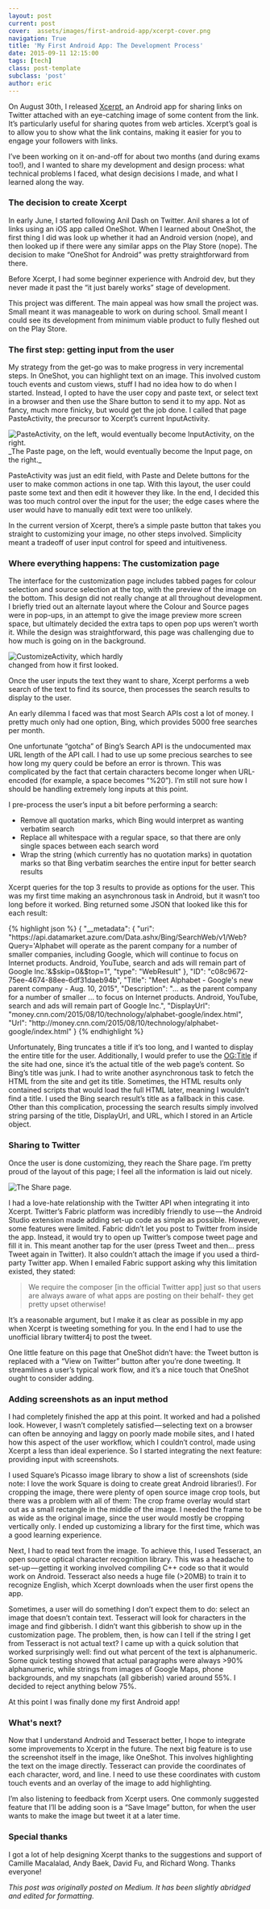 ```yaml
---
layout: post
current: post
cover:  assets/images/first-android-app/xcerpt-cover.png
navigation: True
title: 'My First Android App: The Development Process'
date: 2015-09-11 12:15:00
tags: [tech]
class: post-template
subclass: 'post'
author: eric
---
```


On August 30th, I released [Xcerpt](http://xcerpt.surge.sh/), an Android app for sharing links on Twitter attached with an eye-catching image of some content from the link. It’s particularly useful for sharing quotes from web articles. Xcerpt’s goal is to allow you to show what the link contains, making it easier for you to engage your followers with links.

I’ve been working on it on-and-off for about two months (and during exams too!), and I wanted to share my development and design process: what technical problems I faced, what design decisions I made, and what I learned along the way.

### The decision to create Xcerpt

In early June, I started following Anil Dash on Twitter. Anil shares a lot of links using an iOS app called OneShot. When I learned about OneShot, the first thing I did was look up whether it had an Android version (nope), and then looked up if there were any similar apps on the Play Store (nope). The decision to make “OneShot for Android” was pretty straightforward from there.

Before Xcerpt, I had some beginner experience with Android dev, but they never made it past the “it just barely works” stage of development.

This project was different. The main appeal was how small the project was. Small meant it was manageable to work on during school. Small meant I could see its development from minimum viable product to fully fleshed out on the Play Store.

### The first step: getting input from the user

My strategy from the get-go was to make progress in very incremental steps. In OneShot, you can highlight text on an image. This involved custom touch events and custom views, stuff I had no idea how to do when I started. Instead, I opted to have the user copy and paste text, or select text in a browser and then use the Share button to send it to my app. Not as fancy, much more finicky, but would get the job done. I called that page PasteActivity, the precursor to Xcerpt’s current InputActivity.

<img src="/assets/images/first-android-app/input_activity.png" alt="PasteActivity, on the left, would eventually become InputActivity, on the right." style="max-width: 500px;"/>
_The Paste page, on the left, would eventually become the Input page, on the right._

PasteActivity was just an edit field, with Paste and Delete buttons for the user to make common actions in one tap. With this layout, the user could paste some text and then edit it however they like. In the end, I decided this was too much control over the input for the user; the edge cases where the user would have to manually edit text were too unlikely.

In the current version of Xcerpt, there’s a simple paste button that takes you straight to customizing your image, no other steps involved. Simplicity meant a tradeoff of user input control for speed and intuitiveness.

### Where everything happens: The customization page

The interface for the customization page includes tabbed pages for colour selection and source selection at the top, with the preview of the image on the bottom. This design did not really change at all throughout development. I briefly tried out an alternate layout where the Colour and Source pages were in pop-ups, in an attempt to give the image preview more screen space, but ultimately decided the extra taps to open pop ups weren’t worth it. While the design was straightforward, this page was challenging due to how much is going on in the background.

<img src="assets/images/first-android-app/customize_activity.png" alt="CustomizeActivity, which hardly changed from how it first looked." style="max-width: 250px;"/>

Once the user inputs the text they want to share, Xcerpt performs a web search of the text to find its source, then processes the search results to display to the user.

An early dilemma I faced was that most Search APIs cost a lot of money. I pretty much only had one option, Bing, which provides 5000 free searches per month.

One unfortunate “gotcha” of Bing’s Search API is the undocumented max URL length of the API call. I had to use up some precious searches to see how long my query could be before an error is thrown. This was complicated by the fact that certain characters become longer when URL-encoded (for example, a space becomes “%20”). I’m still not sure how I should be handling extremely long inputs at this point.

I pre-process the user’s input a bit before performing a search:
* Remove all quotation marks, which Bing would interpret as wanting verbatim search
* Replace all whitespace with a regular space, so that there are only single spaces between each search word
* Wrap the string (which currently has no quotation marks) in quotation marks so that Bing verbatim searches the entire input for better search results

Xcerpt queries for the top 3 results to provide as options for the user. This was my first time making an asynchronous task in Android, but it wasn’t too long before it worked. Bing returned some JSON that looked like this for each result:

{% highlight json %}
{
  "__metadata": {
    "uri": "https:\/\/api.datamarket.azure.com\/Data.ashx\/Bing\/SearchWeb\/v1\/Web?Query='Alphabet will operate as the parent company for a number of smaller companies, including Google, which will continue to focus on Internet products. Android, YouTube, search and ads will remain part of Google Inc.'&$skip=0&$top=1",
    "type": "WebResult"
  },
  "ID": "c08c9672-75ee-4674-88ee-6df31daeb94b",
  "Title": "Meet Alphabet - Google's new parent company - Aug. 10, 2015",
  "Description": "... as the parent company for a number of smaller ... to focus on Internet products. Android, YouTube, search and ads will remain part of Google Inc.",
  "DisplayUrl": "money.cnn.com\/2015\/08\/10\/technology\/alphabet-google\/index.html",
  "Url": "http:\/\/money.cnn.com\/2015\/08\/10\/technology\/alphabet-google\/index.html"
}
{% endhighlight %}

Unfortunately, Bing truncates a title if it’s too long, and I wanted to display the entire title for the user. Additionally, I would prefer to use the [OG:Title](http://ogp.me/) if the site had one, since it’s the actual title of the web page’s content. So Bing’s title was junk. I had to write another asynchronous task to fetch the HTML from the site and get its title. Sometimes, the HTML results only contained scripts that would load the full HTML later, meaning I wouldn’t find a title. I used the Bing search result’s title as a fallback in this case. Other than this complication, processing the search results simply involved string parsing of the title, DisplayUrl, and URL, which I stored in an Article object.

### Sharing to Twitter

Once the user is done customizing, they reach the Share page. I’m pretty proud of the layout of this page; I feel all the information is laid out nicely.

<img src="assets/images/first-android-app/share_activity.png" alt="The Share page." style="max-width: 250px;"/>

I had a love-hate relationship with the Twitter API when integrating it into Xcerpt. Twitter’s Fabric platform was incredibly friendly to use — the Android Studio extension made adding set-up code as simple as possible. However, some features were limited. Fabric didn’t let you post to Twitter from inside the app. Instead, it would try to open up Twitter’s compose tweet page and fill it in. This meant another tap for the user (press Tweet and then… press Tweet again in Twitter). It also couldn’t attach the image if you used a third-party Twitter app. When I emailed Fabric support asking why this limitation existed, they stated:

> We require the composer [in the official Twitter app] just so that users are always aware of what apps are posting on their behalf- they get pretty upset otherwise!

It’s a reasonable argument, but I make it as clear as possible in my app when Xcerpt is tweeting something for you. In the end I had to use the unofficial library twitter4j to post the tweet.

One little feature on this page that OneShot didn’t have: the Tweet button is replaced with a “View on Twitter” button after you’re done tweeting. It streamlines a user’s typical work flow, and it’s a nice touch that OneShot ought to consider adding.

### Adding screenshots as an input method

I had completely finished the app at this point. It worked and had a polished look. However, I wasn’t completely satisfied — selecting text on a browser can often be annoying and laggy on poorly made mobile sites, and I hated how this aspect of the user workflow, which I couldn’t control, made using Xcerpt a less than ideal experience. So I started integrating the next feature: providing input with screenshots.

I used Square’s Picasso image library to show a list of screenshots (side note: I love the work Square is doing to create great Android libraries!). For cropping the image, there were plenty of open source image crop tools, but there was a problem with all of them: The crop frame overlay would start out as a small rectangle in the middle of the image. I needed the frame to be as wide as the original image, since the user would mostly be cropping vertically only. I ended up customizing a library for the first time, which was a good learning experience.

Next, I had to read text from the image. To achieve this, I used Tesseract, an open source optical character recognition library. This was a headache to set-up — getting it working involved compiling C++ code so that it would work on Android. Tesseract also needs a huge file (>20MB) to train it to recognize English, which Xcerpt downloads when the user first opens the app.

Sometimes, a user will do something I don’t expect them to do: select an image that doesn’t contain text. Tesseract will look for characters in the image and find gibberish. I didn’t want this gibberish to show up in the customization page. The problem, then, is how can I tell if the string I get from Tesseract is not actual text? I came up with a quick solution that worked surprisingly well: find out what percent of the text is alphanumeric. Some quick testing showed that actual paragraphs were always >90% alphanumeric, while strings from images of Google Maps, phone backgrounds, and my snapchats (all gibberish) varied around 55%. I decided to reject anything below 75%.

At this point I was finally done my first Android app!

### What's next?

Now that I understand Android and Tesseract better, I hope to integrate some improvements to Xcerpt in the future. The next big feature is to use the screenshot itself in the image, like OneShot. This involves highlighting the text on the image directly. Tesseract can provide the coordinates of each character, word, and line. I need to use these coordinates with custom touch events and an overlay of the image to add highlighting.

I’m also listening to feedback from Xcerpt users. One commonly suggested feature that I’ll be adding soon is a “Save Image” button, for when the user wants to make the image but tweet it at a later time.

### Special thanks

I got a lot of help designing Xcerpt thanks to the suggestions and support of Camille Macalalad, Andy Baek, David Fu, and Richard Wong. Thanks everyone!

_This post was originally posted on Medium. It has been slightly abridged and edited for formatting._
